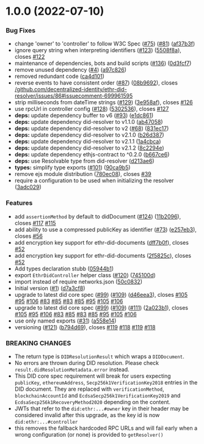 # 1.0.0 (2022-07-10)


### Bug Fixes

* change 'owner' to 'controller' to follow W3C Spec ([#75](https://github.com/veramolabs/ens-did-resolver/issues/75)) ([#81](https://github.com/veramolabs/ens-did-resolver/issues/81)) ([af37b3f](https://github.com/veramolabs/ens-did-resolver/commit/af37b3fe66dedda688156bb421948364c3ab3606))
* ignore query string when interpreting identifiers ([#123](https://github.com/veramolabs/ens-did-resolver/issues/123)) ([5508f8a](https://github.com/veramolabs/ens-did-resolver/commit/5508f8a45149417eac44dae0103e6f7edb566c83)), closes [#122](https://github.com/veramolabs/ens-did-resolver/issues/122)
* maintenance of dependencies, bots and build scripts ([#136](https://github.com/veramolabs/ens-did-resolver/issues/136)) ([0d3fcf7](https://github.com/veramolabs/ens-did-resolver/commit/0d3fcf74630549252605253b51415cc248b6e4d5))
* remove unused dependency ([#4](https://github.com/veramolabs/ens-did-resolver/issues/4)) ([a97c826](https://github.com/veramolabs/ens-did-resolver/commit/a97c826629c998980d5430876c149f3b7fe07e16))
* removed redundant code ([ca4d101](https://github.com/veramolabs/ens-did-resolver/commit/ca4d1012c9e15f01554c4dbc4482976cfa7f180d))
* reverse events to have consistent order ([#87](https://github.com/veramolabs/ens-did-resolver/issues/87)) ([08b9692](https://github.com/veramolabs/ens-did-resolver/commit/08b9692b8c6abf1da158fb3ce3dc4d49d9393068)), closes [/github.com/decentralized-identity/ethr-did-resolver/issues/86#issuecomment-699961595](https://github.com//github.com/decentralized-identity/ethr-did-resolver/issues/86/issues/issuecomment-699961595)
* strip milliseconds from dateTime strings ([#129](https://github.com/veramolabs/ens-did-resolver/issues/129)) ([3e958af](https://github.com/veramolabs/ens-did-resolver/commit/3e958afc37916aa3f6de3c7e7a8cf41e0718df34)), closes [#126](https://github.com/veramolabs/ens-did-resolver/issues/126)
* use rpcUrl in controller config ([#128](https://github.com/veramolabs/ens-did-resolver/issues/128)) ([5302536](https://github.com/veramolabs/ens-did-resolver/commit/53025365030df2d132156c15e6982e81af6d9ef2)), closes [#127](https://github.com/veramolabs/ens-did-resolver/issues/127)
* **deps:** update dependency buffer to v6 ([#93](https://github.com/veramolabs/ens-did-resolver/issues/93)) ([e1dc861](https://github.com/veramolabs/ens-did-resolver/commit/e1dc8612b32c06b8bbb046fe6003d70ca1b3960d))
* **deps:** update dependency did-resolver to v1.1.0 ([ab47058](https://github.com/veramolabs/ens-did-resolver/commit/ab470589d900f7abb97c80025405506b5ed422b8))
* **deps:** update dependency did-resolver to v2 ([#68](https://github.com/veramolabs/ens-did-resolver/issues/68)) ([831ec17](https://github.com/veramolabs/ens-did-resolver/commit/831ec17f7f1511295420f88e9869a4f85cb121da))
* **deps:** update dependency did-resolver to v2.1.0 ([b26d387](https://github.com/veramolabs/ens-did-resolver/commit/b26d3878a2716f9cffcfa8d3fb918239254a9fc2))
* **deps:** update dependency did-resolver to v2.1.1 ([1a4cbca](https://github.com/veramolabs/ens-did-resolver/commit/1a4cbca3b849bc2ec6fea13df2ebae945bda499d))
* **deps:** update dependency did-resolver to v2.1.2 ([8c2294e](https://github.com/veramolabs/ens-did-resolver/commit/8c2294e83d8dd87df8a7ce2f860b3ad57ce27190))
* **deps:** update dependency ethjs-contract to ^0.2.0 ([b667ce6](https://github.com/veramolabs/ens-did-resolver/commit/b667ce6757f01d39e6302d962d314d92901d3ffe))
* **deps:** use Resolvable type from did-resolver ([d213ae6](https://github.com/veramolabs/ens-did-resolver/commit/d213ae650a7ae706ffad92f3b213c478dd41883c))
* **types:** simplify type exports ([#101](https://github.com/veramolabs/ens-did-resolver/issues/101)) ([90ca9b5](https://github.com/veramolabs/ens-did-resolver/commit/90ca9b5b3fb13c9531b542eb9fc8d3e51454d4b1))
* remove ejs module distribution ([780ec08](https://github.com/veramolabs/ens-did-resolver/commit/780ec08d49340858ae34d8f504265cb267a3173f)), closes [#39](https://github.com/veramolabs/ens-did-resolver/issues/39)
* require a configuration to be used when initializing the resolver ([3adc029](https://github.com/veramolabs/ens-did-resolver/commit/3adc029150e86886b8951cec4295e0a97c232c11))


### Features

* add `assertionMethod` by default to didDocument ([#124](https://github.com/veramolabs/ens-did-resolver/issues/124)) ([11b2096](https://github.com/veramolabs/ens-did-resolver/commit/11b20967fae66b784a527d92c39cd29f6dbe6b10)), closes [#117](https://github.com/veramolabs/ens-did-resolver/issues/117) [#115](https://github.com/veramolabs/ens-did-resolver/issues/115)
* add ability to use a compressed publicKey as identifier ([#73](https://github.com/veramolabs/ens-did-resolver/issues/73)) ([e257eb3](https://github.com/veramolabs/ens-did-resolver/commit/e257eb3b1681d7cde1a67e8056e4757589ceaaac)), closes [#56](https://github.com/veramolabs/ens-did-resolver/issues/56)
* add encryption key support for ethr-did-documents ([dff7b0f](https://github.com/veramolabs/ens-did-resolver/commit/dff7b0f3efe562be315aa636ddb3ab3e4fded486)), closes [#52](https://github.com/veramolabs/ens-did-resolver/issues/52)
* add encryption key support for ethr-did-documents ([2f5825c](https://github.com/veramolabs/ens-did-resolver/commit/2f5825cfa7540a470fea31c9dd89b873f659b2ec)), closes [#52](https://github.com/veramolabs/ens-did-resolver/issues/52)
* Add types declaration stubb ([05944b1](https://github.com/veramolabs/ens-did-resolver/commit/05944b16f51c33814bdc146a9d8629cb04e6a5fd))
* export `EthrDidController` helper class ([#120](https://github.com/veramolabs/ens-did-resolver/issues/120)) ([745100d](https://github.com/veramolabs/ens-did-resolver/commit/745100d6cbfd1170af483efb2bdd93784f8fd7a6))
* import instead of require networks.json ([50c0832](https://github.com/veramolabs/ens-did-resolver/commit/50c0832e70dc9cb1401d7da336162672fa6747a5))
* Initial version ([#1](https://github.com/veramolabs/ens-did-resolver/issues/1)) ([d7a3cf8](https://github.com/veramolabs/ens-did-resolver/commit/d7a3cf88a9b1d78da76b448f61b54ac11c6b5fb8))
* upgrade to latest did core spec ([#99](https://github.com/veramolabs/ens-did-resolver/issues/99)) ([#109](https://github.com/veramolabs/ens-did-resolver/issues/109)) ([d46eea3](https://github.com/veramolabs/ens-did-resolver/commit/d46eea3ad4d85450f75a645ea9b33aa5223dd7b0)), closes [#105](https://github.com/veramolabs/ens-did-resolver/issues/105) [#95](https://github.com/veramolabs/ens-did-resolver/issues/95) [#106](https://github.com/veramolabs/ens-did-resolver/issues/106) [#83](https://github.com/veramolabs/ens-did-resolver/issues/83) [#85](https://github.com/veramolabs/ens-did-resolver/issues/85) [#83](https://github.com/veramolabs/ens-did-resolver/issues/83) [#85](https://github.com/veramolabs/ens-did-resolver/issues/85) [#95](https://github.com/veramolabs/ens-did-resolver/issues/95) [#105](https://github.com/veramolabs/ens-did-resolver/issues/105) [#106](https://github.com/veramolabs/ens-did-resolver/issues/106)
* upgrade to latest did core spec ([#99](https://github.com/veramolabs/ens-did-resolver/issues/99)) ([#109](https://github.com/veramolabs/ens-did-resolver/issues/109)) ([#111](https://github.com/veramolabs/ens-did-resolver/issues/111)) ([2a023b1](https://github.com/veramolabs/ens-did-resolver/commit/2a023b15a3a6cba1da05f8439dacb26e898104f1)), closes [#105](https://github.com/veramolabs/ens-did-resolver/issues/105) [#95](https://github.com/veramolabs/ens-did-resolver/issues/95) [#106](https://github.com/veramolabs/ens-did-resolver/issues/106) [#83](https://github.com/veramolabs/ens-did-resolver/issues/83) [#85](https://github.com/veramolabs/ens-did-resolver/issues/85) [#83](https://github.com/veramolabs/ens-did-resolver/issues/83) [#85](https://github.com/veramolabs/ens-did-resolver/issues/85) [#95](https://github.com/veramolabs/ens-did-resolver/issues/95) [#105](https://github.com/veramolabs/ens-did-resolver/issues/105) [#106](https://github.com/veramolabs/ens-did-resolver/issues/106)
* use only named exports ([#31](https://github.com/veramolabs/ens-did-resolver/issues/31)) ([a558e14](https://github.com/veramolabs/ens-did-resolver/commit/a558e14fbca56d5c5aadcabad1286ec74dda09e5))
* versioning ([#121](https://github.com/veramolabs/ens-did-resolver/issues/121)) ([b794d69](https://github.com/veramolabs/ens-did-resolver/commit/b794d6975cb92ea5c87882546951d5d0771bde4f)), closes [#119](https://github.com/veramolabs/ens-did-resolver/issues/119) [#118](https://github.com/veramolabs/ens-did-resolver/issues/118) [#119](https://github.com/veramolabs/ens-did-resolver/issues/119) [#118](https://github.com/veramolabs/ens-did-resolver/issues/118)


### BREAKING CHANGES

* The return type is `DIDResolutionResult` which wraps a `DIDDocument`.
* No errors are thrown during DID resolution. Please check `result.didResolutionMetadata.error` instead.
* This DID core spec requirement will break for users expecting `publicKey`, `ethereumAddress`, `Secp256k1VerificationKey2018` entries in the DID document. They are replaced with `verificationMethod`, `blockchainAccountId` and `EcdsaSecp256k1VerificationKey2019` and `EcdsaSecp256k1RecoveryMethod2020` depending on the content.
* JWTs that refer to the `did:ethr:...#owner` key in their header may be considered invalid after this upgrade, as the key id is now `did:ethr:...#controller`
* this removes the fallback hardcoded RPC URLs and will fail early when a wrong configuration (or none) is provided to `getResolver()`
